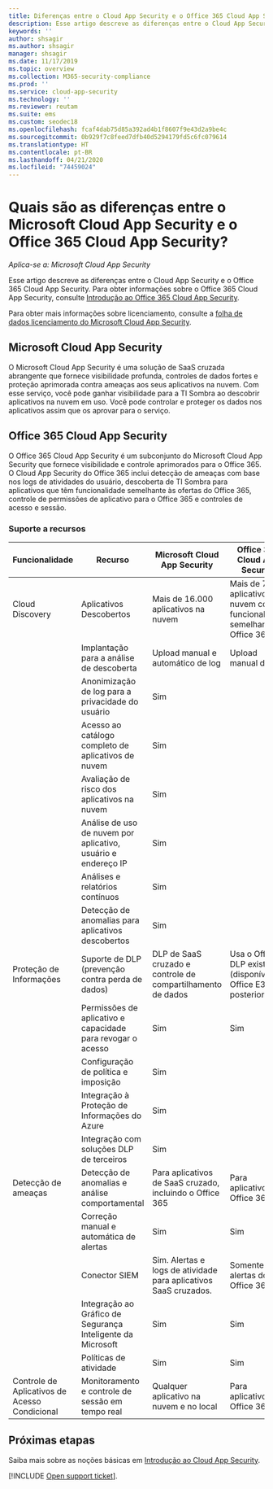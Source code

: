 ```yaml
---
title: Diferenças entre o Cloud App Security e o Office 365 Cloud App Security
description: Esse artigo descreve as diferenças entre o Cloud App Security e o Office 365 Cloud App Security.
keywords: ''
author: shsagir
ms.author: shsagir
manager: shsagir
ms.date: 11/17/2019
ms.topic: overview
ms.collection: M365-security-compliance
ms.prod: ''
ms.service: cloud-app-security
ms.technology: ''
ms.reviewer: reutam
ms.suite: ems
ms.custom: seodec18
ms.openlocfilehash: fcaf4dab75d85a392ad4b1f8607f9e43d2a9be4c
ms.sourcegitcommit: 0b929f7c8feed7dfb40d5294179fd5c6fc079614
ms.translationtype: HT
ms.contentlocale: pt-BR
ms.lasthandoff: 04/21/2020
ms.locfileid: "74459024"
---
```

# <a name="what-are-the-differences-between-microsoft-cloud-app-security-and-office-365-cloud-app-security"></a>Quais são as diferenças entre o Microsoft Cloud App Security e o Office 365 Cloud App Security?

*Aplica-se a: Microsoft Cloud App Security*

Esse artigo descreve as diferenças entre o Cloud App Security e o Office 365 Cloud App Security. Para obter informações sobre o Office 365 Cloud App Security, consulte [Introdução ao Office 365 Cloud App Security](https://support.office.com/article/Get-started-with-Advanced-Management-Security-d9ee4d67-f2b3-42b4-9c9e-c4529904990a).

Para obter mais informações sobre licenciamento, consulte a [folha de dados licenciamento do Microsoft Cloud App Security](https://aka.ms/mcaslicensing).

## <a name="microsoft-cloud-app-security"></a>Microsoft Cloud App Security

O Microsoft Cloud App Security é uma solução de SaaS cruzada abrangente que fornece visibilidade profunda, controles de dados fortes e proteção aprimorada contra ameaças aos seus aplicativos na nuvem. Com esse serviço, você pode ganhar visibilidade para a TI Sombra ao descobrir aplicativos na nuvem em uso. Você pode controlar e proteger os dados nos aplicativos assim que os aprovar para o serviço.

## <a name="office-365-cloud-app-security"></a>Office 365 Cloud App Security

O Office 365 Cloud App Security é um subconjunto do Microsoft Cloud App Security que fornece visibilidade e controle aprimorados para o Office 365. O Cloud App Security do Office 365 inclui detecção de ameaças com base nos logs de atividades do usuário, descoberta de TI Sombra para aplicativos que têm funcionalidade semelhante às ofertas do Office 365, controle de permissões de aplicativo para o Office 365 e controles de acesso e sessão.

### <a name="feature-support"></a>Suporte a recursos

|Funcionalidade|Recurso|Microsoft Cloud App Security|Office 365 Cloud App Security|
|----|----|----|----|
|Cloud Discovery|Aplicativos Descobertos |Mais de 16.000 aplicativos na nuvem  |Mais de 750 aplicativos de nuvem com funcionalidade semelhante ao Office 365|
||Implantação para a análise de descoberta|Upload manual e automático de log|Upload manual de log|
||Anonimização de log para a privacidade do usuário|Sim||
||Acesso ao catálogo completo de aplicativos de nuvem|Sim||
||Avaliação de risco dos aplicativos na nuvem|Sim||
||Análise de uso de nuvem por aplicativo, usuário e endereço IP|Sim||
||Análises e relatórios contínuos|Sim||
||Detecção de anomalias para aplicativos descobertos|Sim||
|Proteção de Informações|Suporte de DLP (prevenção contra perda de dados)|DLP de SaaS cruzado e controle de compartilhamento de dados|Usa o Office DLP existente (disponível no Office E3 e posterior)|
||Permissões de aplicativo e capacidade para revogar o acesso|Sim|Sim|
||Configuração de política e imposição|Sim||
||Integração à Proteção de Informações do Azure |Sim||
||Integração com soluções DLP de terceiros|Sim||
|Detecção de ameaças|Detecção de anomalias e análise comportamental|Para aplicativos de SaaS cruzado, incluindo o Office 365|Para aplicativos do Office 365 |
||Correção manual e automática de alertas|Sim|Sim|
||Conector SIEM|Sim. Alertas e logs de atividade para aplicativos SaaS cruzados.|Somente para alertas do Office 365|
||Integração ao Gráfico de Segurança Inteligente da Microsoft|Sim|Sim|
||Políticas de atividade|Sim|Sim|
|Controle de Aplicativos de Acesso Condicional|Monitoramento e controle de sessão em tempo real|Qualquer aplicativo na nuvem e no local|Para aplicativos do Office 365|

## <a name="next-steps"></a>Próximas etapas

Saiba mais sobre as noções básicas em [Introdução ao Cloud App Security](getting-started-with-cloud-app-security.md).

[!INCLUDE [Open support ticket](includes/support.md)].
